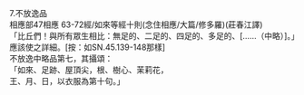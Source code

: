 7.不放逸品  
相應部47相應 63-72經/如來等經十則(念住相應/大篇/修多羅)(莊春江譯)  
「比丘們！與所有眾生相比：無足的、二足的、四足的、多足的、[……（中略）]。」應該使之詳細。[按：如SN.45.139-148那樣]  
不放逸中略品第七，其攝頌：  
「如來、足跡、屋頂尖，根、樹心、茉莉花，  
王、月、日，以衣服為第十句。」  
  
  
